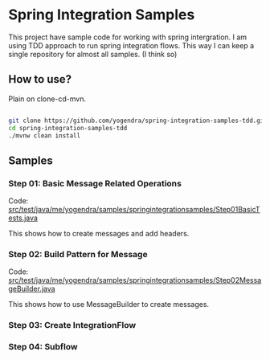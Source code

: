 # Spring Integration Samples

This project have sample code for working with spring intergration. I am using TDD approach to run 
spring integration flows. This way I can keep a single repository for almost all samples. (I think 
so)


## How to use?

Plain on clone-cd-mvn.

```bash

git clone https://github.com/yogendra/spring-integration-samples-tdd.git
cd spring-integration-samples-tdd
./mvnw clean install

```
## Samples
 
### Step 01: Basic Message Related Operations

Code: [src/test/java/me/yogendra/samples/springintegrationsamples/Step01BasicTests.java]()

This shows how to create messages and add headers.


### Step 02: Build Pattern for Message

Code: [src/test/java/me/yogendra/samples/springintegrationsamples/Step02MessageBuilder.java]()

This shows how to use MessageBuilder to create messages. 


### Step 03: Create IntegrationFlow


### Step 04: Subflow



 